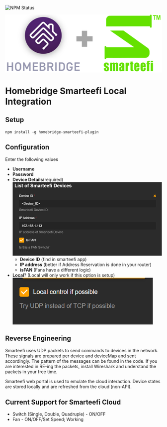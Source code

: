 ![NPM Status](https://badgen.net/npm/v/homebridge-smarteefi-local)

![alt text](./docs/logo.png)

# Homebridge Smarteefi Local Integration

## Setup

```
npm install -g homebridge-smarteefi-plugin

```

## Configuration

Enter the following values
- **Username**
- **Password**
- **Device Details**(required)
  ![Device Details](./docs/config_fan.png)
  - **Device ID** (find in smarteefi app)
  - **IP address** (better if Address Reservation is done in your router)
  - **isFAN** (Fans have a different logic)
- **Local**? (Local will only work if this option is setup)
![LAN Config](./docs/config_lan.png)


## Reverse Engineering

Smarteefi uses UDP packets to send commands to devices in the network. These signals are prepared per device and deviceMap and sent accordingly. The pattern of the messages can be found in the code.
If you are interested in RE-ing the packets, install Wireshark and understand the packets in your free time.

Smarteefi web portal is used to emulate the cloud interaction. Device states are stored locally and are refreshed from the cloud (non-API).


## Current Support for Smarteefi Cloud
- Switch (Single, Double, Quadruple) - ON/OFF
- Fan - ON/OFF/Set Speed; Working